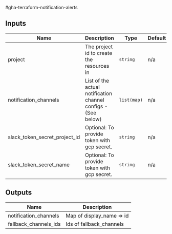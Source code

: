 #gha-terraform-notification-alerts

## Inputs

| Name                          | Description                                                   | Type        | Default | Required |
| ----------------------------- | ------------------------------------------------------------- | ----------- | ------- | :------: |
| project                       | The project id to create the resources in                     | `string`    | n/a     | __yes__  |
| notification_channels         | List of the actual notification channel configs - (See below) | `list(map)` | n/a     | __yes__  |
| slack_token_secret_project_id | Optional: To provide token with gcp secret.                   | `string`    | n/a     |    no    |
| slack_token_secret_name       | Optional: To provide token with gcp secret.                   | `string`    | n/a     |    no    |


## Outputs

| Name                  | Description               |
| --------------------- | ------------------------- |
| notification_channels | Map of display_name => id |
| fallback_channels_ids | Ids of fallback_channels  |
